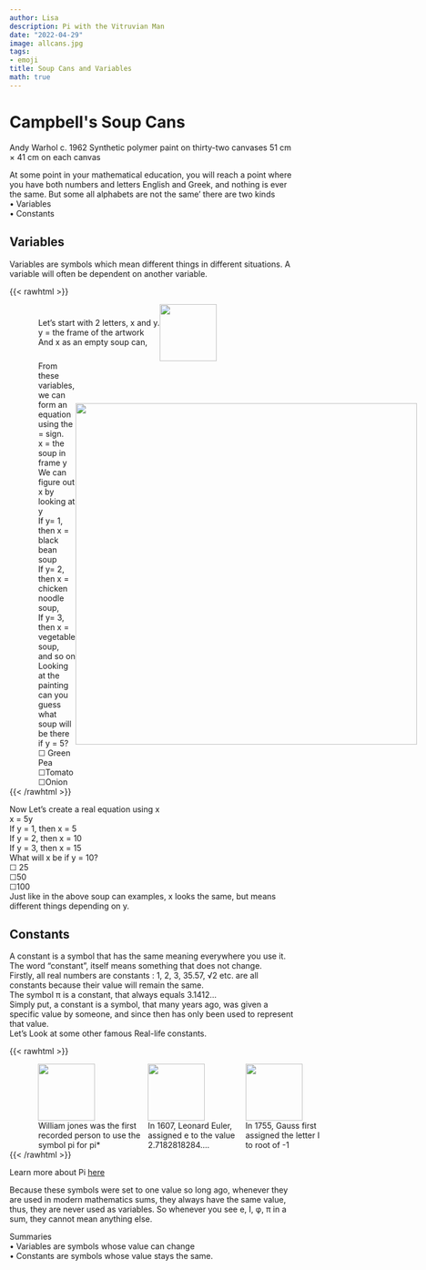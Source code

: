 ```yaml
---
author: Lisa
description: Pi with the Vitruvian Man
date: "2022-04-29"
image: allcans.jpg
tags:
- emoji
title: Soup Cans and Variables
math: true
---
```


# Campbell's Soup Cans
Andy Warhol c. 1962
Synthetic polymer paint on thirty-two canvases
51 cm × 41 cm on each canvas



At some point in your mathematical education, you will reach a point where you have both numbers and letters English and Greek, and nothing is ever the same.
But some all alphabets are not the same’ there are two kinds  
•	Variables  
•	Constants  
## Variables  
Variables are symbols which mean different things in different situations. A variable will often be dependent on another variable.  

{{< rawhtml >}}
<div style="display: flex; width:100%;padding-left:10%;align-items: center; ">
<div class="twocolumn">
Let’s start with 2 letters, x and y.  
<br>y = the frame of the artwork  
<br>And x as an empty soup can,   
</div>
<div class="twocolumn">
<img src="/images/soupcan.jpg" style="width:100px;">
</div>
</div>

<div style="display: flex; width:100%;padding-left:10%;align-items: center; ">
<div class="twocolumn">
From these variables, we can form an equation using the = sign.  <br>
x = the soup in frame y  <br>
We can figure out x by looking at y  <br>
If y= 1, then x = black bean soup  <br>
If y= 2, then x = chicken noodle soup,   <br>
If y= 3, then x = vegetable soup, and so on  <br>
Looking at the painting can you guess what soup will be there if y = 5?  <br>
☐ Green Pea  <br>
☐Tomato   <br>
☐Onion    <br>
</div>
<div class="twocolumn">
<img src="/images/allcans.jpg" style="width:600px;">
</div>
</div>
{{< /rawhtml >}}



Now Let’s create a real equation using x  
x = 5y  
If y = 1, then x = 5  
If y = 2, then x = 10  
If y = 3, then x = 15  
What will x be if y = 10?  
☐ 25  
☐50  
☐100  
Just like in the above soup can examples, x looks the same, but means different things depending on y.  

## Constants
A constant is a symbol that has the same meaning everywhere you use it. The word “constant”, itself means something that does not change.   
Firstly, all real numbers are constants : 1, 2, 3, 35.57, √2 etc. are all constants because their value will remain the same.  
The symbol π is a constant, that always equals 3.1412…  
Simply put, a constant is a symbol, that many years ago, was given a specific value by someone, and since then has only been used to represent that value.  
Let’s Look at some other famous Real-life constants.  

{{< rawhtml >}}
<div style="display: flex; width:100%;padding-left:10%;align-items: center; ">
<div class="threecolumn">
<img src="/images/jones.jpg" style="width:100px;"> 
<br> William jones was the first recorded person to use the symbol pi for pi* 
</div>
<div class="threecolumn">
<img src="/images/euler.webp" style="width:100px;">
<br>In 1607, Leonard Euler, assigned e to the value 2.7182818284….
</div>
<div class="threecolumn">
<img src="/images/gauss.jpg" style="width:100px;">
<br>In 1755, Gauss first assigned the letter I to root of -1 
</div>
</div>   
{{< /rawhtml >}}

Learn more about Pi [here](/pi-and-the-vitruvian-man)

Because these symbols were set to one value so long ago, whenever they are used in modern mathematics sums, they always have the same value, thus, they are never used as variables. So whenever you see e, I, φ, π in a sum, they cannot mean anything else.  



 Summaries  
•	Variables are symbols whose value can change  
•	Constants are symbols whose value stays the same.  




